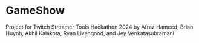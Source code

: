 # GameShow
Project for Twitch Streamer Tools Hackathon 2024 by Afraz Hameed, Brian Huynh, Akhil Kalakota, Ryan Livengood, and Jey Venkatasubramani
